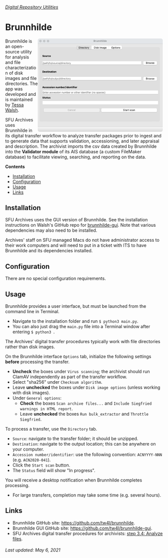 ###### [Digital Repository Utilities](../README.md)

# Brunnhilde
<img align="right" width="400" src="../screenshots/brunnhilde.png">

Brunnhilde is an open-source utility for analysis and file characterization of disk images and file directories. The app was developed and is maintained by [Tessa Walsh](https://github.com/tw4l).

SFU Archives uses Brunnhilde in its digital transfer workflow to analyze transfer packages prior to ingest and to generate data that supports validation, accessioning, and later appraisal and description. The archivist imports the csv data created by Brunnhilde into the **Validator module** of its AIS database (a custom FileMaker database) to facilitate viewing, searching, and reporting on the data.

**Contents**
- [Installation](#installation)
- [Configuration](#configuration)
- [Usage](#usage)
- [Links](#links)

## Installation
SFU Archives uses the GUI version of Brunnhilde. See the installation instructions on Walsh's GitHub repo for [brunnhilde-gui](https://github.com/tw4l/brunnhilde-gui). Note that various dependencies may also need to be installed.

Archives' staff on SFU managed Macs do not have administrator access to their work computers and will need to put in a ticket with ITS to have Brunnhilde and its dependencies installed.

## Configuration
There are no special configuration requirements.

## Usage
Brunnhilde provides a user interface, but must be launched from the command line in Terminal.
- Navigate to the installation folder and run `$ python3 main.py`.
- You can also just drag the `main.py` file into a Terminal window after entering `$ python3 `.

The Archives' digital transfer procedures typically work with file directories rather than disk images.

On the Brunnhilde interface `Options` tab, initialize the following settings **before** processing the transfer.
- **Uncheck** the boxes under `Virus scanning`; the archivist should run ClamAV independently as part of the transfer workflow.
- Select "sha256" under `Checksum algorithm`.
- Leave **unchecked** the boxes under `Disk image options` (unless working with disk images).
- Under `General options`:
  - **Check** the boxes `Scan archive files...` and `Include Siegfried warnings in HTML report`.
  - Leave **unchecked** the boxes `Run bulk_extractor` and `Throttle Siegfried`.

To process a transfer, use the `Directory` tab.
- `Source`: navigate to the transfer folder; it should be unzipped.
- `Destination`: navigate to the output location; this can be anywhere on your computer.
- `Accession number/identifier`: use the following convention: `ACNYYYY-NNN` (e.g. `ACN2020-041`).
- Click the `Start scan` button.
- The `Status` field will show "In progress".

You will receive a desktop notification when Brunnhilde completes processing.
- For large transfers, completion may take some time (e.g. several hours).

## Links
- Brunnhilde GitHub site: https://github.com/tw4l/brunnhilde.
- Brunnhilde GUI GitHub site: https://github.com/tw4l/brunnhilde-gui.
- SFU Archives digital transfer procedures for archivists: [step 3.4: Analyze files](https://github.com/SFU-Archives/digital-transfer/blob/master/procedures/standard-archives/03-validation.md#34-analyze-files).

###### Last updated: May  6, 2021
